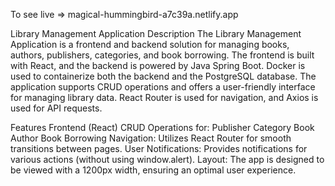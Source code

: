 To see live => magical-hummingbird-a7c39a.netlify.app

Library Management Application
Description
The Library Management Application is a frontend and backend solution for managing books, authors, publishers, categories, and book borrowing. The frontend is built with React, and the backend is powered by Java Spring Boot. Docker is used to containerize both the backend and the PostgreSQL database. The application supports CRUD operations and offers a user-friendly interface for managing library data. React Router is used for navigation, and Axios is used for API requests.

Features
Frontend (React)
CRUD Operations for:
Publisher
Category
Book
Author
Book Borrowing
Navigation: Utilizes React Router for smooth transitions between pages.
User Notifications: Provides notifications for various actions (without using window.alert).
Layout: The app is designed to be viewed with a 1200px width, ensuring an optimal user experience.
